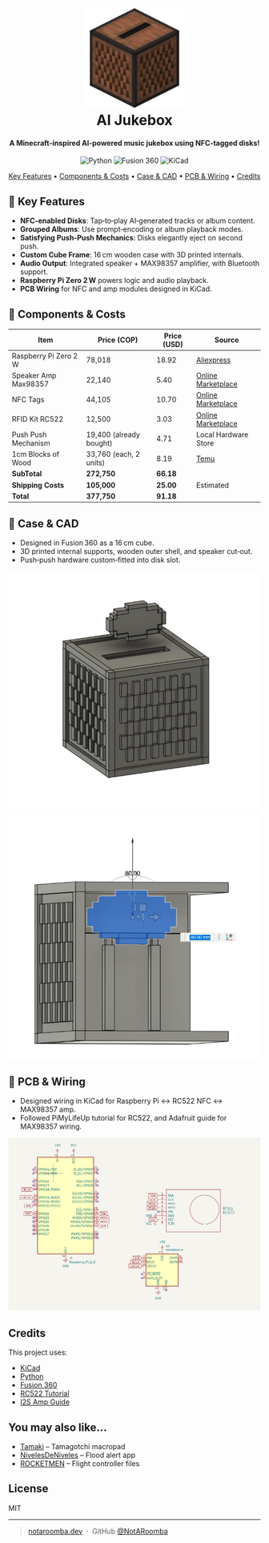 <h1 align="center"> 
  <br>
  <img src="images/jukebox_logo.png" alt="Jukebox concept" width="200">
  <br>
  AI Jukebox 
</h1>

<h4 align="center">A Minecraft‑inspired AI‑powered music jukebox using NFC‑tagged disks!</h4>

<div align="center">

![Python](https://img.shields.io/badge/python-%233776AB.svg?style=for-the-badge&logo=python&logoColor=white)
![Fusion 360](https://img.shields.io/badge/fusion%20360-%23F78F1E.svg?style=for-the-badge&logo=autodesk&logoColor=white)
![KiCad](https://img.shields.io/badge/kicad-%2300578F.svg?style=for-the-badge&logo=kicad&logoColor=white)

</div>

<p align="center">
  <a href="#key-features">Key Features</a> •
  <a href="#components-and-costs">Components & Costs</a> •
  <a href="#case-and-cad">Case & CAD</a> •
  <a href="3pcb-and-wiring">PCB & Wiring</a> •
  <a href="#credits">Credits</a>
</p>

## 🔧 Key Features

- **NFC‑enabled Disks**: Tap‑to‑play AI‑generated tracks or album content.
- **Grouped Albums**: Use prompt‑encoding or album playback modes.
- **Satisfying Push‑Push Mechanics**: Disks elegantly eject on second push.
- **Custom Cube Frame**: 16 cm wooden case with 3D printed internals.
- **Audio Output**: Integrated speaker + MAX98357 amplifier, with Bluetooth support.
- **Raspberry Pi Zero 2 W** powers logic and audio playback.
- **PCB Wiring** for NFC and amp modules designed in KiCad.

## 🧩 Components & Costs

| Item                  | Price (COP)             | Price (USD) | Source                                                                                                                                                                                                                                                                                                                                                                                                                                                                                               |
| --------------------- | ----------------------- | ----------- | ---------------------------------------------------------------------------------------------------------------------------------------------------------------------------------------------------------------------------------------------------------------------------------------------------------------------------------------------------------------------------------------------------------------------------------------------------------------------------------------------------- |
| Raspberry Pi Zero 2 W | 78,018                  | 18.92       | [Aliexpress](https://es.aliexpress.com/item/1005007064834607.html?spm=a2g0o.productlist.main.6.599cOUgzOUgzBb&algo_pvid=c47c0628-1124-436d-8814-0892329938ac&algo_exp_id=c47c0628-1124-436d-8814-0892329938ac-5&pdp_ext_f=%7B%22order%22%3A%22600%22%2C%22eval%22%3A%221%22%7D&pdp_npi=4%40dis%21COP%2157654.82%2155533.60%21%21%2113.59%2113.09%21%402101c59117499136772585670e8cee%2112000039289377778%21sea%21CO%210%21ABX&curPageLogUid=9lbu4jPdgJ93&utparam-url=scene%3Asearch%7Cquery_from%3A) |
| Speaker Amp Max98357  | 22,140                  | 5.40        | [Online Marketplace](https://articulo.mercadolibre.com.co/MCO-2424374156-max98357-dac-convertidor-digital-analogico-amplificador-3w-_JM#polycard_client=search-nordic&position=12&search_layout=stack&type=item&tracking_id=20f32b76-e12d-44f0-9b37-b97e2951a224&wid=MCO2424374156&sid=search)                                                                                                                                                                                                       |
| NFC Tags              | 44,105                  | 10.70       | [Online Marketplace](https://www.mercadolibre.com.co/a-100-unidadeslote-para-telefonos-con-chip-ntag215-nfc-pvc/p/MCO2011890227#polycard_client=search-nordic&searchVariation=MCO2011890227&position=6&search_layout=grid&type=product&tracking_id=ad232278-3e0d-49d9-bf02-d20f7d0de3cb&wid=MCO2772795516&sid=search)                                                                                                                                                                                |
| RFID Kit RC522        | 12,500                  | 3.03        | [Online Marketplace](https://articulo.mercadolibre.com.co/MCO-592398205-kit-rfid-rc522-receptor-tarjeta-y-llavero-_JM#polycard_client=search-nordic&position=11&search_layout=stack&type=item&tracking_id=789bf9be-1bc4-40a3-bf0c-bac5863410f3&wid=MCO592398205&sid=search)                                                                                                                                                                                                                          |
| Push Push Mechanism   | 19,400 (already bought) | 4.71        | Local Hardware Store                                                                                                                                                                                                                                                                                                                                                                                                                                                                                 |
| 1cm Blocks of Wood    | 33,760 (each, 2 units)  | 8.19        | [Temu](https://share.temu.com/08dAAkNGvvA)                                                                                                                                                                                                                                                                                                                                                                                                                                                           |
| **SubTotal**          | **272,750**             | **66.18**   |                                                                                                                                                                                                                                                                                                                                                                                                                                                                                                      |
| **Shipping Costs**    | **105,000**             | **25.00**   | Estimated                                                                                                                                                                                                                                                                                                                                                                                                                                                                                            |
| **Total**             | **377,750**             | **91.18**   |                                                                                                                                                                                                                                                                                                                                                                                                                                                                                                      |

## 📐 Case & CAD

- Designed in Fusion 360 as a 16 cm cube.
- 3D printed internal supports, wooden outer shell, and speaker cut‑out.
- Push‑push hardware custom‑fitted into disk slot.

![alt text](/images/disk.png)

![alt text](/images/jukeboxdiskinside.png)

## 📝 PCB & Wiring

- Designed wiring in KiCad for Raspberry Pi ↔ RC522 NFC ↔ MAX98357 amp.
- Followed PiMyLifeUp tutorial for RC522, and Adafruit guide for MAX98357 wiring.

![alt text](/images/wiring.png)

## Credits

This project uses:

- [KiCad](https://www.kicad.org/)
- [Python](https://www.python.org/)
- [Fusion 360](https://www.autodesk.com/products/fusion-360/overview)
- [RC522 Tutorial](https://pimylifeup.com/raspberry-pi-rfid-rc522/)
- [I2S Amp Guide](https://learn.adafruit.com/adafruit-max98357-i2s-class-d-mono-amp/raspberry-pi-wiring)

## You may also like...

- [Tamaki](https://github.com/NotARoomba/Tamaki) – Tamagotchi macropad
- [NivelesDeNiveles](https://github.com/NotARoomba/NivelesDeNiveles) – Flood alert app
- [ROCKETMEN](https://github.com/NotARoomba/ROCKETMEN) – Flight controller files

## License

MIT

---

> [notaroomba.dev](https://notaroomba.dev) &nbsp;&middot;&nbsp;
> GitHub [@NotARoomba](https://github.com/NotARoomba)
